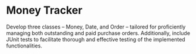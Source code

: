 # Money Tracker 
Develop three classes – Money, Date, and Order – tailored for proficiently managing both outstanding and paid purchase orders. Additionally, include JUnit tests to facilitate thorough and effective testing of the implemented functionalities.
